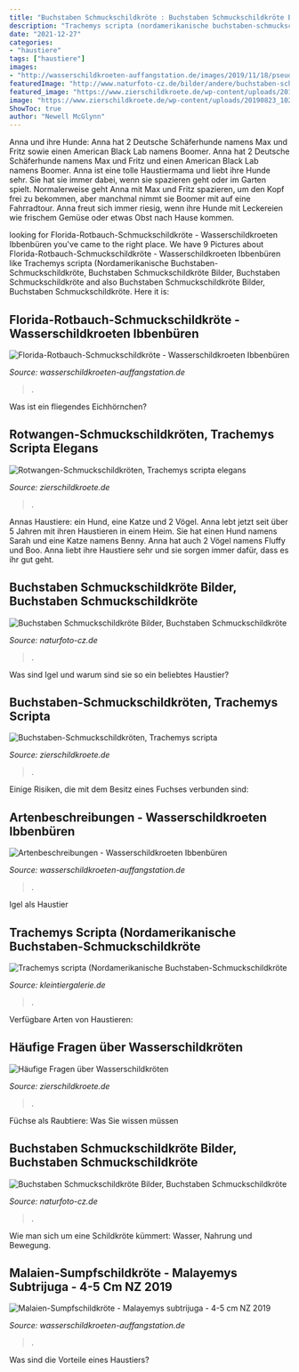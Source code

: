 ```yaml
---
title: "Buchstaben Schmuckschildkröte : Buchstaben Schmuckschildkröte Bilder, Buchstaben Schmuckschildkröte"
description: "Trachemys scripta (nordamerikanische buchstaben-schmuckschildkröte"
date: "2021-12-27"
categories:
- "haustiere"
tags: ["haustiere"]
images:
- "http://wasserschildkroeten-auffangstation.de/images/2019/11/18/pseudemys-nelsoni-2.jpg"
featuredImage: "http://www.naturfoto-cz.de/bilder/andere/buchstaben-schmuckschildkrote-30381.jpg"
featured_image: "https://www.zierschildkroete.de/wp-content/uploads/20190823_102703-768x432.jpg?v=1579979646"
image: "https://www.zierschildkroete.de/wp-content/uploads/20190823_102703-768x432.jpg?v=1579979646"
ShowToc: true
author: "Newell McGlynn"
---
```



Anna und ihre Hunde: Anna hat 2 Deutsche Schäferhunde namens Max und Fritz sowie einen American Black Lab namens Boomer.
Anna hat 2 Deutsche Schäferhunde namens Max und Fritz und einen American Black Lab namens Boomer. Anna ist eine tolle Haustiermama und liebt ihre Hunde sehr. Sie hat sie immer dabei, wenn sie spazieren geht oder im Garten spielt. Normalerweise geht Anna mit Max und Fritz spazieren, um den Kopf frei zu bekommen, aber manchmal nimmt sie Boomer mit auf eine Fahrradtour. Anna freut sich immer riesig, wenn ihre Hunde mit Leckereien wie frischem Gemüse oder etwas Obst nach Hause kommen.

	

		
looking for Florida-Rotbauch-Schmuckschildkröte - Wasserschildkroeten Ibbenbüren you've came to the right place. We have 9 Pictures about Florida-Rotbauch-Schmuckschildkröte - Wasserschildkroeten Ibbenbüren like Trachemys scripta (Nordamerikanische Buchstaben-Schmuckschildkröte, Buchstaben Schmuckschildkröte Bilder, Buchstaben Schmuckschildkröte and also Buchstaben Schmuckschildkröte Bilder, Buchstaben Schmuckschildkröte. Here it is:
		
    
## Florida-Rotbauch-Schmuckschildkröte - Wasserschildkroeten Ibbenbüren

<img loading=lazy src="http://wasserschildkroeten-auffangstation.de/images/2019/11/18/pseudemys-nelsoni-2.jpg" onerror="this.onerror=null;this.src='https://tse2.mm.bing.net/th?id=OIP.oPrIlbE9HKbxna3YjBoExAHaJ3&amp;pid=15.1';" alt="Florida-Rotbauch-Schmuckschildkröte - Wasserschildkroeten Ibbenbüren">

_Source: wasserschildkroeten-auffangstation.de_

>. 

	

Was ist ein fliegendes Eichhörnchen?

    
## Rotwangen-Schmuckschildkröten, Trachemys Scripta Elegans

<img loading=lazy src="https://www.zierschildkroete.de/wp-content/uploads/20190823_102703-768x432.jpg?v=1579979646" onerror="this.onerror=null;this.src='https://tse1.mm.bing.net/th?id=OIP.VhIERgl1DM4dsL8HE0cxWgHaEK&amp;pid=15.1';" alt="Rotwangen-Schmuckschildkröten, Trachemys scripta elegans">

_Source: zierschildkroete.de_

>. 

	

Annas Haustiere: ein Hund, eine Katze und 2 Vögel.
Anna lebt jetzt seit über 5 Jahren mit ihren Haustieren in einem Heim. Sie hat einen Hund namens Sarah und eine Katze namens Benny. Anna hat auch 2 Vögel namens Fluffy und Boo. Anna liebt ihre Haustiere sehr und sie sorgen immer dafür, dass es ihr gut geht.

    
## Buchstaben Schmuckschildkröte Bilder, Buchstaben Schmuckschildkröte

<img loading=lazy src="http://www.naturfoto-cz.de/bilder/andere/buchstaben-schmuckschildkrote-30380.jpg" onerror="this.onerror=null;this.src='https://tse3.mm.bing.net/th?id=OIP.yAkCpBFh9YeFNFKtun6VngHaE8&amp;pid=15.1';" alt="Buchstaben Schmuckschildkröte Bilder, Buchstaben Schmuckschildkröte">

_Source: naturfoto-cz.de_

>. 

	

Was sind Igel und warum sind sie so ein beliebtes Haustier?

    
## Buchstaben-Schmuckschildkröten, Trachemys Scripta

<img loading=lazy src="https://www.zierschildkroete.de/wp-content/uploads/schmuckschildkroete-trachemys-scripta-melanistisch-800x533.jpg?v=1579953305" onerror="this.onerror=null;this.src='https://tse4.mm.bing.net/th?id=OIP.oV0OEjJ94WCOQl5YBwJ6bgHaE7&amp;pid=15.1';" alt="Buchstaben-Schmuckschildkröten, Trachemys scripta">

_Source: zierschildkroete.de_

>. 

	

Einige Risiken, die mit dem Besitz eines Fuchses verbunden sind:

    
## Artenbeschreibungen - Wasserschildkroeten Ibbenbüren

<img loading=lazy src="http://wasserschildkroeten-auffangstation.de/images/2018/09/24/emys4.jpg" onerror="this.onerror=null;this.src='https://tse4.mm.bing.net/th?id=OIP.WR_ZvjY7yWfzsC7Ts5FhnAHaFj&amp;pid=15.1';" alt="Artenbeschreibungen - Wasserschildkroeten Ibbenbüren">

_Source: wasserschildkroeten-auffangstation.de_

>. 

	

Igel als Haustier

    
## Trachemys Scripta (Nordamerikanische Buchstaben-Schmuckschildkröte

<img loading=lazy src="https://kleintiergalerie.de/wp-content/uploads/2019/10/trachemys-scripta-elegans-20190903-3-2400x1602.jpg" onerror="this.onerror=null;this.src='https://tse4.mm.bing.net/th?id=OIP.f1-63kN-ESdnkDPj8sudIAHaE8&amp;pid=15.1';" alt="Trachemys scripta (Nordamerikanische Buchstaben-Schmuckschildkröte">

_Source: kleintiergalerie.de_

>. 

	

Verfügbare Arten von Haustieren:

    
## Häufige Fragen über Wasserschildkröten

<img loading=lazy src="https://www.zierschildkroete.de/wp-content/uploads/pseudemys-rubriventris-noerdliche-rotbauch-schmuckschildkroete-subadult-800x600.jpg" onerror="this.onerror=null;this.src='https://tse1.mm.bing.net/th?id=OIP.7yvBJ31IwgicmAnxlaasBQHaFj&amp;pid=15.1';" alt="Häufige Fragen über Wasserschildkröten">

_Source: zierschildkroete.de_

>. 

	

Füchse als Raubtiere: Was Sie wissen müssen

    
## Buchstaben Schmuckschildkröte Bilder, Buchstaben Schmuckschildkröte

<img loading=lazy src="http://www.naturfoto-cz.de/bilder/andere/buchstaben-schmuckschildkrote-30381.jpg" onerror="this.onerror=null;this.src='https://tse2.mm.bing.net/th?id=OIP.7cfPsTRsbJfGzEXJfaYK0QHaFO&amp;pid=15.1';" alt="Buchstaben Schmuckschildkröte Bilder, Buchstaben Schmuckschildkröte">

_Source: naturfoto-cz.de_

>. 

	

Wie man sich um eine Schildkröte kümmert: Wasser, Nahrung und Bewegung.

    
## Malaien-Sumpfschildkröte - Malayemys Subtrijuga - 4-5 Cm NZ 2019

<img loading=lazy src="https://wasserschildkroeten-auffangstation.de/images/malyaemys_21170px.jpg" onerror="this.onerror=null;this.src='https://tse1.mm.bing.net/th?id=OIP.stWBRiBojESYEjJk29mr4QHaH0&amp;pid=15.1';" alt="Malaien-Sumpfschildkröte - Malayemys subtrijuga - 4-5 cm NZ 2019">

_Source: wasserschildkroeten-auffangstation.de_

>. 

	

Was sind die Vorteile eines Haustiers?

